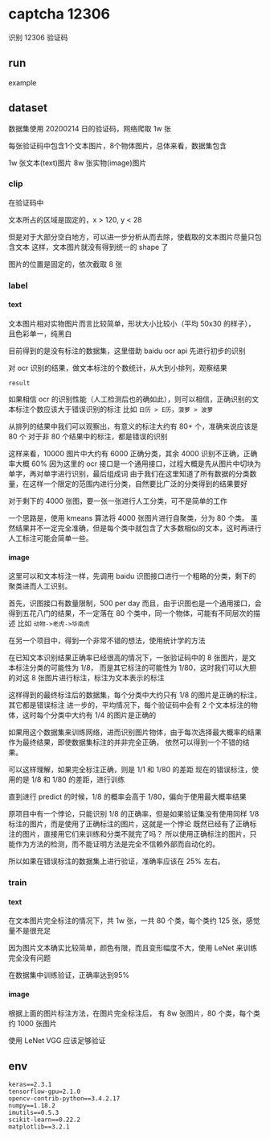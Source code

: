 ﻿# captcha 12306

识别 12306 验证码

## run

example


## dataset

数据集使用 20200214 日的验证码，网络爬取 1w 张

每张验证码中包含1个文本图片，8个物体图片，总体来看，数据集包含

1w 张文本(text)图片
8w 张实物(image)图片

### clip

在验证码中

文本所占的区域是固定的，x > 120, y < 28

但是对于大部分空白地方，可以进一步分析从而去除，使截取的文本图片尽量只包含文本
这样，文本图片就没有得到统一的 shape 了



图片的位置是固定的，依次截取 8 张




### label

#### text

文本图片相对实物图片而言比较简单，形状大小比较小（平均 50x30 的样子），且色彩单一，纯黑白

目前得到的是没有标注的数据集，这里借助 baidu ocr api 先进行初步的识别

对 ocr 识别的结果，做文本标注的个数统计，从大到小排列，观察结果

```
result
```

如果相信 ocr 的识别性能（人工检测后也的确如此），则可以相信，正确识别的文本标注个数应该大于错误识别的标注
比如 `日历 > E历`，`菠萝 > 波萝`

从排列的结果中我们可以观察出，有意义的标注大约有 80+ 个，准确来说应该是 80 个
对于非 80 个结果中的标注，都是错误的识别

这样来看，10000 图片中大约有 6000 正确分类，其余 4000 识别不正确，正确率大概 60%
因为这里的 ocr 接口是一个通用接口，过程大概是先从图片中切块为单字，再对单字进行识别，最后组成词
由于我们在这里知道了所有数据的分类数量，在这样一个限定的范围内进行分类，自然要比广泛的分类得到的结果要好


对于剩下的 4000 张图，要一张一张进行人工分类，可不是简单的工作

一个思路是，使用 kmeans 算法将 4000 张图片进行自聚类，分为 80 个类。
虽然结果并不一定完全准确，但是每个类中就包含了大多数相似的文本，这时再进行人工标注可能会简单一些。


#### image

这里可以和文本标注一样，先调用 baidu 识图接口进行一个粗略的分类，剩下的聚类进而人工识别。

首先，识图接口有数量限制，500 per day
而且，由于识图也是一个通用接口，会得到五花八门的结果，不一定落在 80 个类中，同一个物体，可能有不同层次的描述
比如 `动物->老虎->华南虎`


在另一个项目中，得到一个非常不错的想法，使用统计学的方法

在已知文本识别结果正确率已经很高的情况下，一张验证码中的 8 张图片，是文本标注分类的可能性为 1/8，
而是其它标注的可能性为 1/80，这时我们可以大胆的对这 8 张图片进行标注，标注为文本表示的标注

这样得到的最终标注后的数据集，每个分类中大约只有 1/8 的图片是正确的标注，其它都是错误标注
进一步的，平均情况下，每个验证码中会有 2 个文本标注的物体，这时每个分类中大约有 1/4 的图片是正确的


如果用这个数据集来训练网络，进而识别图片物体，由于每次选择最大概率的结果作为最终结果，即使数据集标注的并非完全正确，
依然可以得到一个不错的结果。

可以这样理解，如果完全标注正确，则是 1/1 和 1/80 的差距
现在的错误标注，使用的是 1/8 和 1/80 的差距，进行训练

直到进行 predict 的时候，1/8 的概率会高于 1/80，偏向于使用最大概率结果


原项目中有一个悖论，只能识别 1/8 的正确率，但是如果验证集没有使用同样 1/8 标注的图片，而是使用了正确标注的图片，这就是一个悖论
既然已经有了正确标注的图片，直接用它们来训练和分类不就完了吗？
所以使用正确标注的图片，只能作为方法的检测，而不能证明方法是完全不信赖外部而自动化的。


所以如果在错误标注的数据集上进行验证，准确率应该在 25% 左右。


### train


#### text

在文本图片完全标注的情况下，共 1w 张，一共 80 个类，每个类约 125 张，感觉量不是很充足

因为图片文本确实比较简单，颜色有限，而且变形幅度不大，使用 LeNet 来训练完全没有问题

在数据集中训练验证，正确率达到95%


#### image

根据上面的图片标注方法，在图片完全标注后，
有 8w 张图片，80 个类，每个类约 1000 张图片


使用 LeNet VGG 应该足够验证






## env

```
keras==2.3.1
tensorflow-gpu=2.1.0
opencv-contrib-python==3.4.2.17
numpy==1.18.2
imutils==0.5.3
scikit-learn==0.22.2
matplotlib==3.2.1
```
